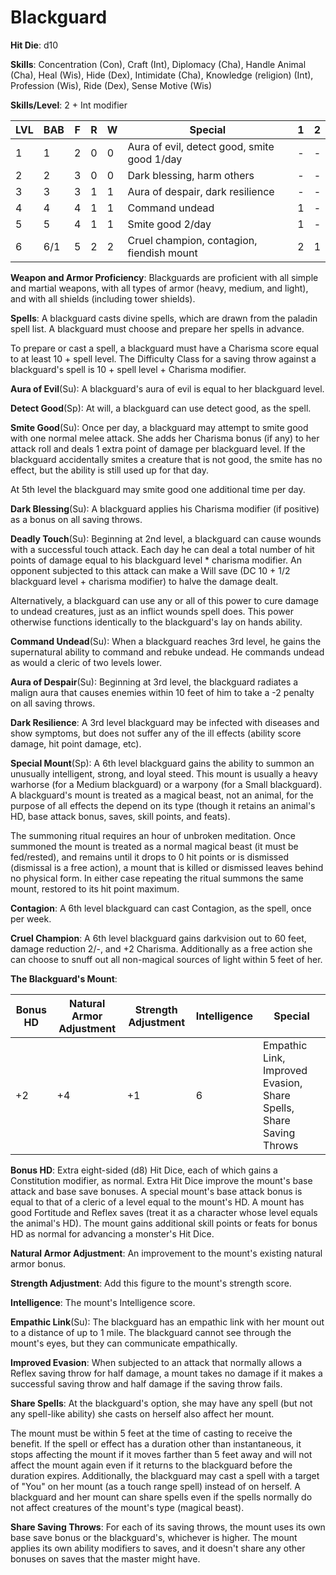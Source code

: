 # Blackguard

**Hit Die**: d10

**Skills**: Concentration (Con), Craft (Int), Diplomacy (Cha), Handle Animal (Cha), Heal (Wis), Hide (Dex), Intimidate (Cha), Knowledge (religion) (Int), Profession (Wis), Ride (Dex), Sense Motive (Wis)

**Skills/Level**: 2 + Int modifier

LVL | BAB | F | R | W | Special | 1 | 2 
--- | --- | - | - | - | ------- | - | -
1   | 1   | 2 | 0 | 0 | Aura of evil, detect good, smite good 1/day | - | -  
2   | 2   | 3 | 0 | 0 | Dark blessing, harm others | - | -  
3   | 3   | 3 | 1 | 1 | Aura of despair, dark resilience | - | -  
4   | 4   | 4 | 1 | 1 | Command undead | 1 | -  
5   | 5   | 4 | 1 | 1 | Smite good 2/day | 1 | -  
6   | 6/1 | 5 | 2 | 2 | Cruel champion, contagion, fiendish mount | 2 | 1

**Weapon and Armor Proficiency**: Blackguards are proficient with all simple and martial weapons, with all types of armor (heavy, medium, and light), and with all shields (including tower shields).

**Spells**: A blackguard casts divine spells, which are drawn from the paladin spell list. A blackguard must choose and prepare her spells in advance. 

To prepare or cast a spell, a blackguard must have a Charisma score equal to at least 10 + spell level. The Difficulty Class for a saving throw against a blackguard's spell is 10 + spell level + Charisma modifier. 

**Aura of Evil**(Su): A blackguard's aura of evil is equal to her blackguard level.

**Detect Good**(Sp): At will, a blackguard can use detect good, as the spell.

**Smite Good**(Su): Once per day, a blackguard may attempt to smite good with one normal melee attack. She adds her Charisma bonus (if any) to her attack roll and deals 1 extra point of damage per blackguard level. If the blackguard accidentally smites a creature that is not good, the smite has no effect, but the ability is still used up for that day. 

At 5th level the blackguard may smite good one additional time per day.

**Dark Blessing**(Su): A blackguard applies his Charisma modifier (if positive) as a bonus on all saving throws.

**Deadly Touch**(Su): Beginning at 2nd level, a blackguard can cause wounds with a successful touch attack. Each day he can deal a total number of hit points of damage equal to his blackguard level * charisma modifier. An opponent subjected to this attack can make a Will save (DC 10 + 1/2 blackguard level + charisma modifier) to halve the damage dealt.

Alternatively, a blackguard can use any or all of this power to cure damage to undead creatures, just as an inflict wounds spell does. This power otherwise functions identically to the blackguard's lay on hands ability.

**Command Undead**(Su): When a blackguard reaches 3rd level, he gains the supernatural ability to command and rebuke undead. He commands undead as would a cleric of two levels lower.

**Aura of Despair**(Su): Beginning at 3rd level, the blackguard radiates a malign aura that causes enemies within 10 feet of him to take a -2 penalty on all saving throws.

**Dark Resilience**: A 3rd level blackguard may be infected with diseases and show symptoms, but does not suffer any of the ill effects (ability score damage, hit point damage, etc).

**Special Mount**(Sp): A 6th level blackguard gains the ability to summon an unusually intelligent, strong, and loyal steed. This mount is usually a heavy warhorse (for a Medium blackguard) or a warpony (for a Small blackguard). A blackguard's mount is treated as a magical beast, not an animal, for the purpose of all effects the depend on its type (though it retains an animal's HD, base attack bonus, saves, skill points, and feats).

The summoning ritual requires an hour of unbroken meditation. Once summoned the mount is treated as a normal magical beast (it must be fed/rested), and remains until it drops to 0 hit points or is dismissed (dismissal is a free action), a mount that is killed or dismissed leaves behind no physical form. In either case repeating the ritual summons the same mount, restored to its hit point maximum.

**Contagion**: A 6th level blackguard can cast Contagion, as the spell, once per week.

**Cruel Champion**: A 6th level blackguard gains darkvision out to 60 feet, damage reduction 2/-, and +2 Charisma. Additionally as a free action she can choose to snuff out all non-magical sources of light within 5 feet of her.

**The Blackguard's Mount**:

Bonus HD | Natural Armor Adjustment| Strength Adjustment | Intelligence | Special
-------- | ----------------------- | ------------------- | ------------ | -------
+2       | +4                      | +1                  | 6            | Empathic Link, Improved Evasion, Share Spells, Share Saving Throws

**Bonus HD**: Extra eight-sided (d8) Hit Dice, each of which gains a Constitution modifier, as normal. Extra Hit Dice improve the mount's base attack and base save bonuses. A special mount's base attack bonus is equal to that of a cleric of a level equal to the mount's HD. A mount has good Fortitude and Reflex saves (treat it as a character whose level equals the animal's HD). The mount gains additional skill points or feats for bonus HD as normal for advancing a monster's Hit Dice.

**Natural Armor Adjustment**: An improvement to the mount's existing natural armor bonus.

**Strength Adjustment**: Add this figure to the mount's strength score.

**Intelligence**: The mount's Intelligence score.

**Empathic Link**(Su): The blackguard has an empathic link with her mount out to a distance of up to 1 mile. The blackguard cannot see through the mount's eyes, but they can communicate empathically.

**Improved Evasion**: When subjected to an attack that normally allows a Reflex saving throw for half damage, a mount takes no damage if it makes a successful saving throw and half damage if the saving throw fails.

**Share Spells**: At the blackguard's option, she may have any spell (but not any spell-like ability) she casts on herself also affect her mount.

The mount must be within 5 feet at the time of casting to receive the benefit. If the spell or effect has a duration other than instantaneous, it stops affecting the mount if it moves farther than 5 feet away and will not affect the mount again even if it returns to the blackguard before the duration expires. Additionally, the blackguard may cast a spell with a target of "You" on her mount (as a touch range spell) instead of on herself. A blackguard and her mount can share spells even if the spells normally do not affect creatures of the mount's type (magical beast).

**Share Saving Throws**: For each of its saving throws, the mount uses its own base save bonus or the blackguard's, whichever is higher. The mount applies its own ability modifiers to saves, and it doesn't share any other bonuses on saves that the master might have.


